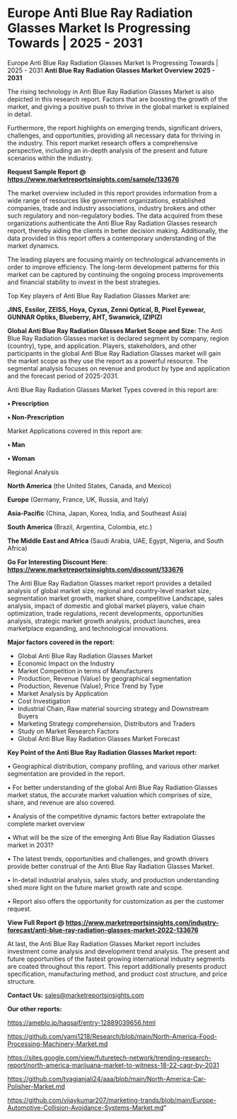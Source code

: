 # Europe Anti Blue Ray Radiation Glasses Market Is Progressing Towards | 2025 - 2031
Europe Anti Blue Ray Radiation Glasses Market Is Progressing Towards | 2025 - 2031
<Strong> Anti Blue Ray Radiation Glasses Market Overview 2025 - 2031</strong>

The rising technology in Anti Blue Ray Radiation Glasses Market is also depicted in this research report. Factors that are boosting the growth of the market, and giving a positive push to thrive in the global market is explained in detail.

Furthermore, the report highlights on emerging trends, significant drivers, challenges, and opportunities, providing all necessary data for thriving in the industry. This report market research offers a comprehensive perspective, including an in-depth analysis of the present and future scenarios within the industry.

<strong>Request Sample Report @ <a href=https://www.marketreportsinsights.com/sample/133676>https://www.marketreportsinsights.com/sample/133676</a></strong>

The market overview included in this report provides information from a wide range of resources like government organizations, established companies, trade and industry associations, industry brokers and other such regulatory and non-regulatory bodies. The data acquired from these organizations authenticate the Anti Blue Ray Radiation Glasses research report, thereby aiding the clients in better decision making. Additionally, the data provided in this report offers a contemporary understanding of the market dynamics.

The leading players are focusing mainly on technological advancements in order to improve efficiency. The long-term development patterns for this market can be captured by continuing the ongoing process improvements and financial stability to invest in the best strategies.

Top Key players of Anti Blue Ray Radiation Glasses Market are:

<strong>JINS, Essilor, ZEISS, Hoya, Cyxus, Zenni Optical, B, Pixel Eyewear, GUNNAR Optiks, Blueberry, AHT, Swanwick, IZIPIZI</strong>

<strong><b>Global Anti Blue Ray Radiation Glasses Market Scope and Size:</b></strong>
The Anti Blue Ray Radiation Glasses market is declared segment by company, region (country), type, and application. Players, stakeholders, and other participants in the global Anti Blue Ray Radiation Glasses market will gain the market scope as they use the report as a powerful resource. The segmental analysis focuses on revenue and product by type and application and the forecast period of 2025-2031.

Anti Blue Ray Radiation Glasses Market Types covered in this report are:

<strong>• Prescription

• Non-Prescription</strong>

Market Applications covered in this report are:

<strong>• Man

• Woman</strong> 

Regional Analysis

<strong>North America</strong> (the United States, Canada, and Mexico)

<strong>Europe</strong> (Germany, France, UK, Russia, and Italy)

<strong>Asia-Pacific</strong> (China, Japan, Korea, India, and Southeast Asia)

<strong>South America</strong> (Brazil, Argentina, Colombia, etc.)

<strong>The Middle East and Africa</strong> (Saudi Arabia, UAE, Egypt, Nigeria, and South Africa)

<strong>Go For Interesting Discount Here: <a href=https://www.marketreportsinsights.com/discount/133676>https://www.marketreportsinsights.com/discount/133676</a></strong>

The Anti Blue Ray Radiation Glasses market report provides a detailed analysis of global market size, regional and country-level market size, segmentation market growth, market share, competitive Landscape, sales analysis, impact of domestic and global market players, value chain optimization, trade regulations, recent developments, opportunities analysis, strategic market growth analysis, product launches, area marketplace expanding, and technological innovations.

<strong><b>Major factors covered in the report:</b></strong>
<ul>
  <li>Global Anti Blue Ray Radiation Glasses Market </li>
  <li>Economic Impact on the Industry</li>
  <li>Market Competition in terms of Manufacturers</li>
  <li>Production, Revenue (Value) by geographical segmentation</li>
  <li>Production, Revenue (Value), Price Trend by Type</li>
  <li>Market Analysis by Application</li>
  <li>Cost Investigation</li>
  <li>Industrial Chain, Raw material sourcing strategy and Downstream Buyers</li>
  <li>Marketing Strategy comprehension, Distributors and Traders</li>
  <li>Study on Market Research Factors</li>
  <li>Global Anti Blue Ray Radiation Glasses Market Forecast</li>
</ul>

<strong><b>Key Point of the Anti Blue Ray Radiation Glasses Market report:</b></strong>

• Geographical distribution, company profiling, and various other market segmentation are provided in the report.

• For better understanding of the global Anti Blue Ray Radiation Glasses market status, the accurate market valuation which comprises of size, share, and revenue are also covered.

• Analysis of the competitive dynamic factors better extrapolate the complete market overview

• What will be the size of the emerging Anti Blue Ray Radiation Glasses market in 2031?

• The latest trends, opportunities and challenges, and growth drivers provide better construal of the Anti Blue Ray Radiation Glasses Market.

• In-detail industrial analysis, sales study, and production understanding shed more light on the future market growth rate and scope.

• Report also offers the opportunity for customization as per the customer request.

<strong><b>View Full Report @ <a href=https://www.marketreportsinsights.com/industry-forecast/anti-blue-ray-radiation-glasses-market-2022-133676>https://www.marketreportsinsights.com/industry-forecast/anti-blue-ray-radiation-glasses-market-2022-133676</a></b></strong>


At last, the Anti Blue Ray Radiation Glasses Market report includes investment come analysis and development trend analysis. The present and future opportunities of the fastest growing international industry segments are coated throughout this report. This report additionally presents product specification, manufacturing method, and product cost structure, and price structure.

<strong>Contact Us:</strong>
sales@marketreportsinsights.com

<strong>Our other reports:</strong>

<a href=https://ameblo.jp/haqsaif/entry-12889039656.html>https://ameblo.jp/haqsaif/entry-12889039656.html</a>

<a href=https://github.com/yami1218/Research/blob/main/North-America-Food-Processing-Machinery-Market.md>https://github.com/yami1218/Research/blob/main/North-America-Food-Processing-Machinery-Market.md</a>

<a href=https://sites.google.com/view/futuretech-network/trending-research-report/north-america-marijuana-market-to-witness-18-22-cagr-by-2031>https://sites.google.com/view/futuretech-network/trending-research-report/north-america-marijuana-market-to-witness-18-22-cagr-by-2031</a>

<a href=https://github.com/tyagianjali24/aaa/blob/main/North-America-Car-Polisher-Market.md>https://github.com/tyagianjali24/aaa/blob/main/North-America-Car-Polisher-Market.md</a>

<a href=https://github.com/vijaykumar207/marketing-trands/blob/main/Europe-Automotive-Collision-Avoidance-Systems-Market.md>https://github.com/vijaykumar207/marketing-trands/blob/main/Europe-Automotive-Collision-Avoidance-Systems-Market.md</a>"
